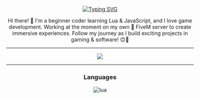 <div align="center">
  
[![Typing SVG](https://readme-typing-svg.herokuapp.com?font=Fira+Code&size=40&pause=1000&color=fff&center=true&width=435&lines=rqc6)](https://git.io/typing-svg)

Hi there! :wave: I'm a beginner coder learning Lua & JavaScript, and I love game development. Working at the moment on my own :snail: FiveM server to create immersive experiences. Follow my journey as I build exciting projects in gaming & software! :blush::rocket:

  
<hr /> 

<a href="https://github.com/rqc6">
 <img align="center" src="https://github-readme-stats.vercel.app/api?username=rqc6&show_icons=true&line_height=27&count_private=true&title_color=fff&text_color=000&icon_color=fff&bg_color=121212" />
</a>
  
<hr />
  <h3 align="center">Languages</h3>
  <img alt="lua" src="https://img.shields.io/badge/Lua-2C2D72?style=for-the-badge&logo=lua&logoColor=white">
  </a>
</div>
